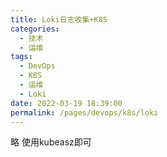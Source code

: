 ```yaml
---
title: Loki日志收集+K8S
categories: 
  - 技术
  - 运维
tags: 
  - DevOps
  - K8S
  - 运维
  - Loki
date: 2022-03-19 18:39:00
permalink: /pages/devops/k8s/loki
---
```

<!-- more -->
略  使用kubeasz即可
